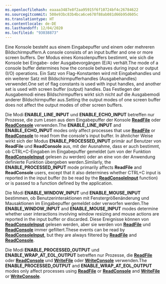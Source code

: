 ```yaml
---
ms.openlocfilehash: eaaaa3487e8f2aa95915f6f10724bf4c26784622
ms.sourcegitcommit: 508e93bc83b4bca6ce678f88ab081d66b95d605c
ms.translationtype: HT
ms.contentlocale: de-DE
ms.lasthandoff: 12/04/2020
ms.locfileid: "93038873"
---
```

<span data-ttu-id="51ff9-101">Eine Konsole besteht aus einem Eingabepuffer und einem oder mehreren Bildschirmpuffern.</span><span class="sxs-lookup"><span data-stu-id="51ff9-101">A console consists of an input buffer and one or more screen buffers.</span></span> <span data-ttu-id="51ff9-102">Der Modus eines Konsolenpuffers bestimmt, wie sich die Konsole bei Eingabe- oder Ausgabevorgängen (E/A) verhält.</span><span class="sxs-lookup"><span data-stu-id="51ff9-102">The mode of a console buffer determines how the console behaves during input or output (I/O) operations.</span></span> <span data-ttu-id="51ff9-103">Ein Satz von Flag-Konstanten wird mit Eingabehandles und ein weiterer Satz mit Bildschirmpufferhandles (Ausgabehandles) verwendet.</span><span class="sxs-lookup"><span data-stu-id="51ff9-103">One set of flag constants is used with input handles, and another set is used with screen buffer (output) handles.</span></span> <span data-ttu-id="51ff9-104">Das Festlegen der Ausgabemodi eines Bildschirmpuffers wirkt sich nicht auf die Ausgabemodi anderer Bildschirmpuffer aus.</span><span class="sxs-lookup"><span data-stu-id="51ff9-104">Setting the output modes of one screen buffer does not affect the output modes of other screen buffers.</span></span>

<span data-ttu-id="51ff9-105">Die Modi **ENABLE\_LINE\_INPUT** und **ENABLE\_ECHO\_INPUT** betreffen nur Prozesse, die zum Lesen aus dem Eingabepuffer der Konsole [**ReadFile**](https://msdn.microsoft.com/library/windows/desktop/aa365467) oder [**ReadConsole**](../readconsole.md) verwenden.</span><span class="sxs-lookup"><span data-stu-id="51ff9-105">The **ENABLE\_LINE\_INPUT** and **ENABLE\_ECHO\_INPUT** modes only affect processes that use [**ReadFile**](https://msdn.microsoft.com/library/windows/desktop/aa365467) or [**ReadConsole**](../readconsole.md) to read from the console's input buffer.</span></span> <span data-ttu-id="51ff9-106">In ähnlicher Weise wirkt sich der Modus **ENABLE\_PROCESSED\_INPUT** primär auf Benutzer von **ReadFile** und **ReadConsole** aus, mit der Ausnahme, dass er auch bestimmt, ob CTRL+C-Eingaben im Eingabepuffer gemeldet (um von der Funktion [**ReadConsoleInput**](../readconsoleinput.md) gelesen zu werden) oder an eine von der Anwendung definierte Funktion übergeben werden.</span><span class="sxs-lookup"><span data-stu-id="51ff9-106">Similarly, the **ENABLE\_PROCESSED\_INPUT** mode primarily affects **ReadFile** and **ReadConsole** users, except that it also determines whether CTRL+C input is reported in the input buffer (to be read by the [**ReadConsoleInput**](../readconsoleinput.md) function) or is passed to a function defined by the application.</span></span>

<span data-ttu-id="51ff9-107">Die Modi **ENABLE\_WINDOW\_INPUT** und **ENABLE\_MOUSE\_INPUT** bestimmen, ob Benutzerinteraktionen mit Fenstergrößenänderung und Mausaktionen im Eingabepuffer gemeldet oder verworfen werden.</span><span class="sxs-lookup"><span data-stu-id="51ff9-107">The **ENABLE\_WINDOW\_INPUT** and **ENABLE\_MOUSE\_INPUT** modes determine whether user interactions involving window resizing and mouse actions are reported in the input buffer or discarded.</span></span> <span data-ttu-id="51ff9-108">Diese Ereignisse können von [**ReadConsoleInput**](../readconsoleinput.md) gelesen werden, aber sie werden von [**ReadFile**](https://msdn.microsoft.com/library/windows/desktop/aa365467) und [**ReadConsole**](../readconsole.md) immer gefiltert.</span><span class="sxs-lookup"><span data-stu-id="51ff9-108">These events can be read by [**ReadConsoleInput**](../readconsoleinput.md), but they are always filtered by [**ReadFile**](https://msdn.microsoft.com/library/windows/desktop/aa365467) and [**ReadConsole**](../readconsole.md).</span></span>

<span data-ttu-id="51ff9-109">Die Modi **ENABLE\_PROCESSED\_OUTPUT** und **ENABLE\_WRAP\_AT\_EOL\_OUTPUT** betreffen nur Prozesse, die [**ReadFile**](https://msdn.microsoft.com/library/windows/desktop/aa365467) oder [**ReadConsole**](../readconsole.md) und [**WriteFile**](https://msdn.microsoft.com/library/windows/desktop/aa365747) oder [**WriteConsole**](../writeconsole.md) verwenden.</span><span class="sxs-lookup"><span data-stu-id="51ff9-109">The **ENABLE\_PROCESSED\_OUTPUT** and **ENABLE\_WRAP\_AT\_EOL\_OUTPUT** modes only affect processes using [**ReadFile**](https://msdn.microsoft.com/library/windows/desktop/aa365467) or [**ReadConsole**](../readconsole.md) and [**WriteFile**](https://msdn.microsoft.com/library/windows/desktop/aa365747) or [**WriteConsole**](../writeconsole.md).</span></span>
